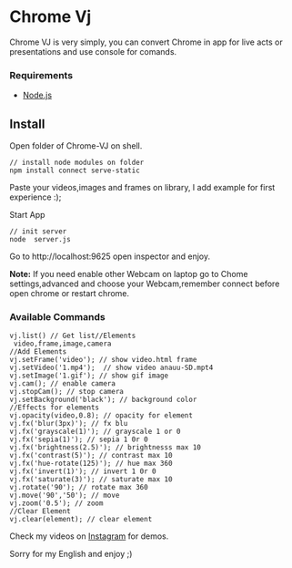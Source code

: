 # Chrome Vj

Chrome VJ is very simply, you can convert Chrome in  app for live acts or presentations and use console  for comands.

### Requirements

  - [Node.js](https://nodejs.org)

## Install

Open folder of Chrome-VJ on  shell.


    // install node modules on folder
    npm install connect serve-static



Paste your videos,images and frames on library, I add example for first experience :);


Start App


    // init server
    node  server.js



Go to  http://localhost:9625 open inspector and enjoy.

**Note:**  If you need enable other Webcam on laptop go to  Chome settings,advanced  and choose your Webcam,remember connect before open chrome or restart chrome.





### Available Commands


    vj.list() // Get list//Elements
     video,frame,image,camera
    //Add Elements
    vj.setFrame('video'); // show video.html frame
    vj.setVideo('1.mp4');  // show video anauu-SD.mpt4
    vj.setImage('1.gif'); // show gif image
    vj.cam(); // enable camera
    vj.stopCam(); // stop camera
    vj.setBackground('black'); // background color
    //Effects for elements
    vj.opacity(video,0.8); // opacity for element
    vj.fx('blur(3px)'); // fx blu
    vj.fx('grayscale(1)'); // grayscale 1 or 0
    vj.fx('sepia(1)'); // sepia 1 0r 0
    vj.fx('brightness(2.5)'); // brightnesss max 10
    vj.fx('contrast(5)'); // contrast max 10
    vj.fx('hue-rotate(125)'); // hue max 360
    vj.fx('invert(1)'); // invert 1 0r 0
    vj.fx('saturate(3)'); // saturate max 10
    vj.rotate('90'); // rotate max 360
    vj.move('90','50'); // move
    vj.zoom('0.5'); // zoom
    //Clear Element
    vj.clear(element); // clear element


Check my videos on [Instagram](https://www.instagram.com/monchovarela/) for demos.

Sorry for my English and enjoy ;)
